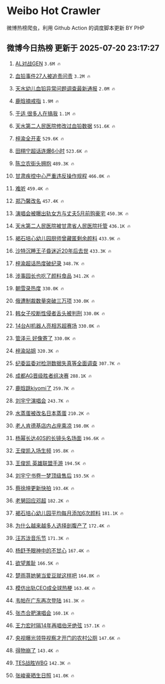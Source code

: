 # Weibo Hot Crawler 



微博热榜爬虫，利用 Github Action 的调度脚本更新 BY PHP 


## 微博今日热榜 更新于 2025-07-20 23:17:27 
1. [AL对战GEN](https://s.weibo.com/weibo?q=%23AL%E5%AF%B9%E6%88%98GEN%23&t=31&band_rank=1&Refer=top) `3.6M 🔥` 

1. [血铅事件27人被追责问责](https://s.weibo.com/weibo?q=%23%E8%A1%80%E9%93%85%E4%BA%8B%E4%BB%B627%E4%BA%BA%E8%A2%AB%E8%BF%BD%E8%B4%A3%E9%97%AE%E8%B4%A3%23&t=31&band_rank=2&Refer=top) `3.2M 🔥` 

1. [天水幼儿血铅异常问题调查最新通报](https://s.weibo.com/weibo?q=%23%E5%A4%A9%E6%B0%B4%E5%B9%BC%E5%84%BF%E8%A1%80%E9%93%85%E5%BC%82%E5%B8%B8%E9%97%AE%E9%A2%98%E8%B0%83%E6%9F%A5%E6%9C%80%E6%96%B0%E9%80%9A%E6%8A%A5%23&t=31&band_rank=3&Refer=top) `2.0M 🔥` 

1. [鹿晗摘戒指](https://s.weibo.com/weibo?q=%23%E9%B9%BF%E6%99%97%E6%91%98%E6%88%92%E6%8C%87%23&t=31&band_rank=4&Refer=top) `1.9M 🔥` 

1. [于适 很多人在搞我](https://s.weibo.com/weibo?q=%E4%BA%8E%E9%80%82%20%E5%BE%88%E5%A4%9A%E4%BA%BA%E5%9C%A8%E6%90%9E%E6%88%91&t=31&band_rank=5&Refer=top) `1.1M 🔥` 

1. [天水第二人民医院修改过血铅数据](https://s.weibo.com/weibo?q=%23%E5%A4%A9%E6%B0%B4%E7%AC%AC%E4%BA%8C%E4%BA%BA%E6%B0%91%E5%8C%BB%E9%99%A2%E4%BF%AE%E6%94%B9%E8%BF%87%E8%A1%80%E9%93%85%E6%95%B0%E6%8D%AE%23&t=31&band_rank=6&Refer=top) `551.6K 🔥` 

1. [梓渝全开麦](https://s.weibo.com/weibo?q=%23%E6%A2%93%E6%B8%9D%E5%85%A8%E5%BC%80%E9%BA%A6%23&t=31&band_rank=7&Refer=top) `529.6K 🔥` 

1. [田栩宁超话连爆6小时](https://s.weibo.com/weibo?q=%23%E7%94%B0%E6%A0%A9%E5%AE%81%E8%B6%85%E8%AF%9D%E8%BF%9E%E7%88%866%E5%B0%8F%E6%97%B6%23&t=31&band_rank=8&Refer=top) `523.6K 🔥` 

1. [陈立农街头拥抱](https://s.weibo.com/weibo?q=%23%E9%99%88%E7%AB%8B%E5%86%9C%E8%A1%97%E5%A4%B4%E6%8B%A5%E6%8A%B1%23&t=31&band_rank=9&Refer=top) `489.3K 🔥` 

1. [甘肃疾控中心严重违反操作规程](https://s.weibo.com/weibo?q=%23%E7%94%98%E8%82%83%E7%96%BE%E6%8E%A7%E4%B8%AD%E5%BF%83%E4%B8%A5%E9%87%8D%E8%BF%9D%E5%8F%8D%E6%93%8D%E4%BD%9C%E8%A7%84%E7%A8%8B%23&t=31&band_rank=10&Refer=top) `466.0K 🔥` 

1. [难听](https://s.weibo.com/weibo?q=%E9%9A%BE%E5%90%AC&t=31&band_rank=11&Refer=top) `459.4K 🔥` 

1. [郑乃馨改名](https://s.weibo.com/weibo?q=%23%E9%83%91%E4%B9%83%E9%A6%A8%E6%94%B9%E5%90%8D%23&t=31&band_rank=12&Refer=top) `457.4K 🔥` 

1. [演唱会被曝出轨女方与丈夫5月前购豪宅](https://s.weibo.com/weibo?q=%23%E6%BC%94%E5%94%B1%E4%BC%9A%E8%A2%AB%E6%9B%9D%E5%87%BA%E8%BD%A8%E5%A5%B3%E6%96%B9%E4%B8%8E%E4%B8%88%E5%A4%AB5%E6%9C%88%E5%89%8D%E8%B4%AD%E8%B1%AA%E5%AE%85%23&t=31&band_rank=13&Refer=top) `450.3K 🔥` 

1. [天水第二人民医院被甘肃省人民医院托管](https://s.weibo.com/weibo?q=%23%E5%A4%A9%E6%B0%B4%E7%AC%AC%E4%BA%8C%E4%BA%BA%E6%B0%91%E5%8C%BB%E9%99%A2%E8%A2%AB%E7%94%98%E8%82%83%E7%9C%81%E4%BA%BA%E6%B0%91%E5%8C%BB%E9%99%A2%E6%89%98%E7%AE%A1%23&t=31&band_rank=14&Refer=top) `436.1K 🔥` 

1. [褐石培心幼儿园厨师曾藏匿剩余颜料](https://s.weibo.com/weibo?q=%23%E8%A4%90%E7%9F%B3%E5%9F%B9%E5%BF%83%E5%B9%BC%E5%84%BF%E5%9B%AD%E5%8E%A8%E5%B8%88%E6%9B%BE%E8%97%8F%E5%8C%BF%E5%89%A9%E4%BD%99%E9%A2%9C%E6%96%99%23&t=31&band_rank=15&Refer=top) `433.9K 🔥` 

1. [沙特沉睡王子昏迷近20年后去世](https://s.weibo.com/weibo?q=%23%E6%B2%99%E7%89%B9%E6%B2%89%E7%9D%A1%E7%8E%8B%E5%AD%90%E6%98%8F%E8%BF%B7%E8%BF%9120%E5%B9%B4%E5%90%8E%E5%8E%BB%E4%B8%96%23&t=31&band_rank=16&Refer=top) `433.3K 🔥` 

1. [梓渝超话热度破纪录](https://s.weibo.com/weibo?q=%23%E6%A2%93%E6%B8%9D%E8%B6%85%E8%AF%9D%E7%83%AD%E5%BA%A6%E7%A0%B4%E7%BA%AA%E5%BD%95%23&t=31&band_rank=17&Refer=top) `348.7K 🔥` 

1. [涉事园长也吃了颜料食品](https://s.weibo.com/weibo?q=%23%E6%B6%89%E4%BA%8B%E5%9B%AD%E9%95%BF%E4%B9%9F%E5%90%83%E4%BA%86%E9%A2%9C%E6%96%99%E9%A3%9F%E5%93%81%23&t=31&band_rank=18&Refer=top) `341.2K 🔥` 

1. [朝雪录热度](https://s.weibo.com/weibo?q=%E6%9C%9D%E9%9B%AA%E5%BD%95%E7%83%AD%E5%BA%A6&t=31&band_rank=19&Refer=top) `330.0K 🔥` 

1. [俄遭制裁数量突破三万项](https://s.weibo.com/weibo?q=%23%E4%BF%84%E9%81%AD%E5%88%B6%E8%A3%81%E6%95%B0%E9%87%8F%E7%AA%81%E7%A0%B4%E4%B8%89%E4%B8%87%E9%A1%B9%23&t=31&band_rank=20&Refer=top) `330.0K 🔥` 

1. [韩女子咬断性侵者舌头被判刑](https://s.weibo.com/weibo?q=%23%E9%9F%A9%E5%A5%B3%E5%AD%90%E5%92%AC%E6%96%AD%E6%80%A7%E4%BE%B5%E8%80%85%E8%88%8C%E5%A4%B4%E8%A2%AB%E5%88%A4%E5%88%91%23&t=31&band_rank=21&Refer=top) `330.0K 🔥` 

1. [14台AI机器人亮相苏超赛场](https://s.weibo.com/weibo?q=%2314%E5%8F%B0AI%E6%9C%BA%E5%99%A8%E4%BA%BA%E4%BA%AE%E7%9B%B8%E8%8B%8F%E8%B6%85%E8%B5%9B%E5%9C%BA%23&t=31&band_rank=22&Refer=top) `330.0K 🔥` 

1. [管泽元 好像寄了](https://s.weibo.com/weibo?q=%E7%AE%A1%E6%B3%BD%E5%85%83%20%E5%A5%BD%E5%83%8F%E5%AF%84%E4%BA%86&t=31&band_rank=23&Refer=top) `330.0K 🔥` 

1. [梓渝站姐](https://s.weibo.com/weibo?q=%E6%A2%93%E6%B8%9D%E7%AB%99%E5%A7%90&t=31&band_rank=24&Refer=top) `320.3K 🔥` 

1. [纪委监委对检测数据失真等全面调查](https://s.weibo.com/weibo?q=%23%E7%BA%AA%E5%A7%94%E7%9B%91%E5%A7%94%E5%AF%B9%E6%A3%80%E6%B5%8B%E6%95%B0%E6%8D%AE%E5%A4%B1%E7%9C%9F%E7%AD%89%E5%85%A8%E9%9D%A2%E8%B0%83%E6%9F%A5%23&t=31&band_rank=25&Refer=top) `307.7K 🔥` 

1. [成都AG晋级胜者组决赛](https://s.weibo.com/weibo?q=%23%E6%88%90%E9%83%BDAG%E6%99%8B%E7%BA%A7%E8%83%9C%E8%80%85%E7%BB%84%E5%86%B3%E8%B5%9B%23&t=31&band_rank=26&Refer=top) `288.1K 🔥` 

1. [鹿晗跳kiyomi了](https://s.weibo.com/weibo?q=%23%E9%B9%BF%E6%99%97%E8%B7%B3kiyomi%E4%BA%86%23&t=31&band_rank=27&Refer=top) `259.7K 🔥` 

1. [刘宇宁演唱会](https://s.weibo.com/weibo?q=%23%E5%88%98%E5%AE%87%E5%AE%81%E6%BC%94%E5%94%B1%E4%BC%9A%23&t=31&band_rank=28&Refer=top) `243.7K 🔥` 

1. [水蒸蛋被改名日本蒸蛋](https://s.weibo.com/weibo?q=%E6%B0%B4%E8%92%B8%E8%9B%8B%E8%A2%AB%E6%94%B9%E5%90%8D%E6%97%A5%E6%9C%AC%E8%92%B8%E8%9B%8B&t=31&band_rank=29&Refer=top) `210.2K 🔥` 

1. [老人肯德基店内占座乘凉](https://s.weibo.com/weibo?q=%23%E8%80%81%E4%BA%BA%E8%82%AF%E5%BE%B7%E5%9F%BA%E5%BA%97%E5%86%85%E5%8D%A0%E5%BA%A7%E4%B9%98%E5%87%89%23&t=31&band_rank=30&Refer=top) `198.0K 🔥` 

1. [杨幂长达40S的长镜头名场面](https://s.weibo.com/weibo?q=%23%E6%9D%A8%E5%B9%82%E9%95%BF%E8%BE%BE40S%E7%9A%84%E9%95%BF%E9%95%9C%E5%A4%B4%E5%90%8D%E5%9C%BA%E9%9D%A2%23&t=31&band_rank=31&Refer=top) `196.6K 🔥` 

1. [王俊凯入场生频](https://s.weibo.com/weibo?q=%E7%8E%8B%E4%BF%8A%E5%87%AF%E5%85%A5%E5%9C%BA%E7%94%9F%E9%A2%91&t=31&band_rank=32&Refer=top) `195.8K 🔥` 

1. [王俊凯 英雄联盟手游](https://s.weibo.com/weibo?q=%E7%8E%8B%E4%BF%8A%E5%87%AF%20%E8%8B%B1%E9%9B%84%E8%81%94%E7%9B%9F%E6%89%8B%E6%B8%B8&t=31&band_rank=33&Refer=top) `194.5K 🔥` 

1. [刘宇宁书卷一梦顶级售后](https://s.weibo.com/weibo?q=%23%E5%88%98%E5%AE%87%E5%AE%81%E4%B9%A6%E5%8D%B7%E4%B8%80%E6%A2%A6%E9%A1%B6%E7%BA%A7%E5%94%AE%E5%90%8E%23&t=31&band_rank=34&Refer=top) `193.5K 🔥` 

1. [蔡徐坤更新快拍](https://s.weibo.com/weibo?q=%E8%94%A1%E5%BE%90%E5%9D%A4%E6%9B%B4%E6%96%B0%E5%BF%AB%E6%8B%8D&t=31&band_rank=35&Refer=top) `193.4K 🔥` 

1. [老舅回应邓超](https://s.weibo.com/weibo?q=%23%E8%80%81%E8%88%85%E5%9B%9E%E5%BA%94%E9%82%93%E8%B6%85%23&t=31&band_rank=36&Refer=top) `182.2K 🔥` 

1. [褐石培心幼儿园平均每月添加6次颜料](https://s.weibo.com/weibo?q=%23%E8%A4%90%E7%9F%B3%E5%9F%B9%E5%BF%83%E5%B9%BC%E5%84%BF%E5%9B%AD%E5%B9%B3%E5%9D%87%E6%AF%8F%E6%9C%88%E6%B7%BB%E5%8A%A06%E6%AC%A1%E9%A2%9C%E6%96%99%23&t=31&band_rank=37&Refer=top) `181.1K 🔥` 

1. [为什么越来越多人选择剖腹产了](https://s.weibo.com/weibo?q=%23%E4%B8%BA%E4%BB%80%E4%B9%88%E8%B6%8A%E6%9D%A5%E8%B6%8A%E5%A4%9A%E4%BA%BA%E9%80%89%E6%8B%A9%E5%89%96%E8%85%B9%E4%BA%A7%E4%BA%86%23&t=31&band_rank=38&Refer=top) `172.4K 🔥` 

1. [汪苏泷音乐节](https://s.weibo.com/weibo?q=%23%E6%B1%AA%E8%8B%8F%E6%B3%B7%E9%9F%B3%E4%B9%90%E8%8A%82%23&t=31&band_rank=39&Refer=top) `171.3K 🔥` 

1. [杨舒予眼神中的不甘心](https://s.weibo.com/weibo?q=%23%E6%9D%A8%E8%88%92%E4%BA%88%E7%9C%BC%E7%A5%9E%E4%B8%AD%E7%9A%84%E4%B8%8D%E7%94%98%E5%BF%83%23&t=31&band_rank=40&Refer=top) `167.4K 🔥` 

1. [欲望羞耻](https://s.weibo.com/weibo?q=%E6%AC%B2%E6%9C%9B%E7%BE%9E%E8%80%BB&t=31&band_rank=41&Refer=top) `166.5K 🔥` 

1. [楚雨荨她舅当爱豆就这样吧](https://s.weibo.com/weibo?q=%E6%A5%9A%E9%9B%A8%E8%8D%A8%E5%A5%B9%E8%88%85%E5%BD%93%E7%88%B1%E8%B1%86%E5%B0%B1%E8%BF%99%E6%A0%B7%E5%90%A7&t=31&band_rank=42&Refer=top) `164.8K 🔥` 

1. [模仿出轨CEO成全球热梗](https://s.weibo.com/weibo?q=%23%E6%A8%A1%E4%BB%BF%E5%87%BA%E8%BD%A8CEO%E6%88%90%E5%85%A8%E7%90%83%E7%83%AD%E6%A2%97%23&t=31&band_rank=43&Refer=top) `163.4K 🔥` 

1. [韦帕在广东再次登陆](https://s.weibo.com/weibo?q=%23%E9%9F%A6%E5%B8%95%E5%9C%A8%E5%B9%BF%E4%B8%9C%E5%86%8D%E6%AC%A1%E7%99%BB%E9%99%86%23&t=31&band_rank=44&Refer=top) `161.3K 🔥` 

1. [张杰合肥演唱会](https://s.weibo.com/weibo?q=%23%E5%BC%A0%E6%9D%B0%E5%90%88%E8%82%A5%E6%BC%94%E5%94%B1%E4%BC%9A%23&t=31&band_rank=45&Refer=top) `160.1K 🔥` 

1. [王力宏时隔14年再唱伯牙绝弦](https://s.weibo.com/weibo?q=%E7%8E%8B%E5%8A%9B%E5%AE%8F%E6%97%B6%E9%9A%9414%E5%B9%B4%E5%86%8D%E5%94%B1%E4%BC%AF%E7%89%99%E7%BB%9D%E5%BC%A6&t=31&band_rank=46&Refer=top) `157.1K 🔥` 

1. [央视曝光领导视察才开门的农村公厕](https://s.weibo.com/weibo?q=%E5%A4%AE%E8%A7%86%E6%9B%9D%E5%85%89%E9%A2%86%E5%AF%BC%E8%A7%86%E5%AF%9F%E6%89%8D%E5%BC%80%E9%97%A8%E7%9A%84%E5%86%9C%E6%9D%91%E5%85%AC%E5%8E%95&t=31&band_rank=47&Refer=top) `147.6K 🔥` 

1. [得物崩了](https://s.weibo.com/weibo?q=%E5%BE%97%E7%89%A9%E5%B4%A9%E4%BA%86&t=31&band_rank=48&Refer=top) `143.4K 🔥` 

1. [TES战胜WBG](https://s.weibo.com/weibo?q=TES%E6%88%98%E8%83%9CWBG&t=31&band_rank=49&Refer=top) `142.3K 🔥` 

1. [张峻豪晒生日照](https://s.weibo.com/weibo?q=%E5%BC%A0%E5%B3%BB%E8%B1%AA%E6%99%92%E7%94%9F%E6%97%A5%E7%85%A7&t=31&band_rank=50&Refer=top) `141.0K 🔥` 

